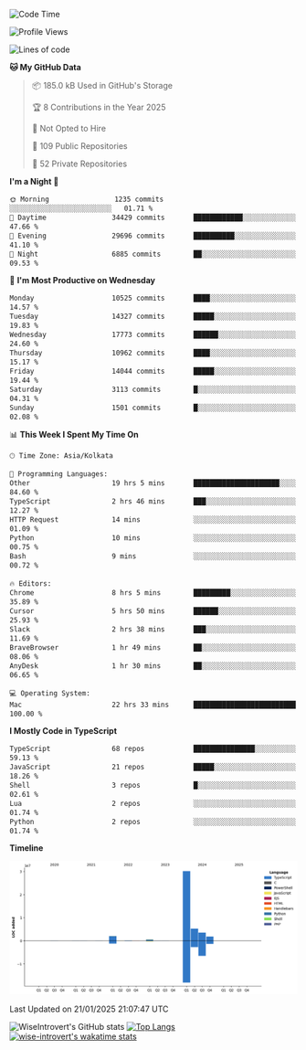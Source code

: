 <!--START_SECTION:waka-->
![Code Time](http://img.shields.io/badge/Code%20Time-2%2C138%20hrs%2021%20mins-blue)

![Profile Views](http://img.shields.io/badge/Profile%20Views-0-blue)

![Lines of code](https://img.shields.io/badge/From%20Hello%20World%20I%27ve%20Written-43.8%20million%20lines%20of%20code-blue)

**🐱 My GitHub Data** 

> 📦 185.0 kB Used in GitHub's Storage 
 > 
> 🏆 8 Contributions in the Year 2025
 > 
> 🚫 Not Opted to Hire
 > 
> 📜 109 Public Repositories 
 > 
> 🔑 52 Private Repositories 
 > 
**I'm a Night 🦉** 

```text
🌞 Morning                1235 commits        ░░░░░░░░░░░░░░░░░░░░░░░░░   01.71 % 
🌆 Daytime                34429 commits       ████████████░░░░░░░░░░░░░   47.66 % 
🌃 Evening                29696 commits       ██████████░░░░░░░░░░░░░░░   41.10 % 
🌙 Night                  6885 commits        ██░░░░░░░░░░░░░░░░░░░░░░░   09.53 % 
```
📅 **I'm Most Productive on Wednesday** 

```text
Monday                   10525 commits       ████░░░░░░░░░░░░░░░░░░░░░   14.57 % 
Tuesday                  14327 commits       █████░░░░░░░░░░░░░░░░░░░░   19.83 % 
Wednesday                17773 commits       ██████░░░░░░░░░░░░░░░░░░░   24.60 % 
Thursday                 10962 commits       ████░░░░░░░░░░░░░░░░░░░░░   15.17 % 
Friday                   14044 commits       █████░░░░░░░░░░░░░░░░░░░░   19.44 % 
Saturday                 3113 commits        █░░░░░░░░░░░░░░░░░░░░░░░░   04.31 % 
Sunday                   1501 commits        █░░░░░░░░░░░░░░░░░░░░░░░░   02.08 % 
```


📊 **This Week I Spent My Time On** 

```text
🕑︎ Time Zone: Asia/Kolkata

💬 Programming Languages: 
Other                    19 hrs 5 mins       █████████████████████░░░░   84.60 % 
TypeScript               2 hrs 46 mins       ███░░░░░░░░░░░░░░░░░░░░░░   12.27 % 
HTTP Request             14 mins             ░░░░░░░░░░░░░░░░░░░░░░░░░   01.09 % 
Python                   10 mins             ░░░░░░░░░░░░░░░░░░░░░░░░░   00.75 % 
Bash                     9 mins              ░░░░░░░░░░░░░░░░░░░░░░░░░   00.72 % 

🔥 Editors: 
Chrome                   8 hrs 5 mins        █████████░░░░░░░░░░░░░░░░   35.89 % 
Cursor                   5 hrs 50 mins       ██████░░░░░░░░░░░░░░░░░░░   25.93 % 
Slack                    2 hrs 38 mins       ███░░░░░░░░░░░░░░░░░░░░░░   11.69 % 
BraveBrowser             1 hr 49 mins        ██░░░░░░░░░░░░░░░░░░░░░░░   08.06 % 
AnyDesk                  1 hr 30 mins        ██░░░░░░░░░░░░░░░░░░░░░░░   06.65 % 

💻 Operating System: 
Mac                      22 hrs 33 mins      █████████████████████████   100.00 % 
```

**I Mostly Code in TypeScript** 

```text
TypeScript               68 repos            ███████████████░░░░░░░░░░   59.13 % 
JavaScript               21 repos            █████░░░░░░░░░░░░░░░░░░░░   18.26 % 
Shell                    3 repos             █░░░░░░░░░░░░░░░░░░░░░░░░   02.61 % 
Lua                      2 repos             ░░░░░░░░░░░░░░░░░░░░░░░░░   01.74 % 
Python                   2 repos             ░░░░░░░░░░░░░░░░░░░░░░░░░   01.74 % 
```



**Timeline**

![Lines of Code chart](https://raw.githubusercontent.com/wise-introvert/wise-introvert/master/assets/bar_graph.png)


 Last Updated on 21/01/2025 21:07:47 UTC
<!--END_SECTION:waka-->

![WiseIntrovert's GitHub stats](https://github-readme-stats.vercel.app/api?username=wise-introvert&count_private=true&show_icons=true)
[![Top Langs](https://github-readme-stats.vercel.app/api/top-langs/?username=wise-introvert&langs_count=10)](https://github.com/anuraghazra/github-readme-stats)
[![wise-introvert's wakatime stats](https://github-readme-stats.vercel.app/api/wakatime?username=wiseintrovert)](https://github.com/anuraghazra/github-readme-stats)
